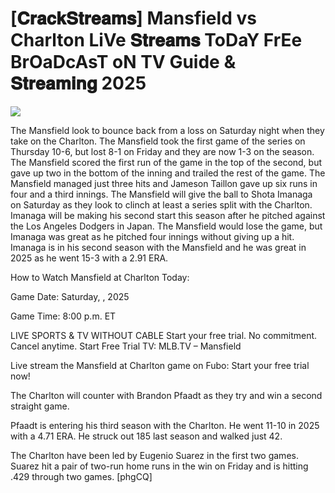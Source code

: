 #  [𝐂𝐫𝐚𝐜𝐤𝐒𝐭𝐫𝐞𝐚𝐦𝐬] Mansfield vs Charlton LiVe 𝐒𝐭𝐫𝐞𝐚𝐦𝐬 ToDaY FrEe BrOaDcAsT oN TV Guide & 𝐒𝐭𝐫𝐞𝐚𝐦𝐢𝐧𝐠  2025  
  
  
[![](https://i.imgur.com/qSNzIqt.png)](https://movie.rssnews.media/hmhgzUXaj.php)  
  
The Mansfield look to bounce back from a loss on Saturday night when they take on the Charlton. The Mansfield took the first game of the series on Thursday 10-6, but lost 8-1 on Friday and they are now 1-3 on the season. The Mansfield scored the first run of the game in the top of the second, but gave up two in the bottom of the inning and trailed the rest of the game. The Mansfield managed just three hits and Jameson Taillon gave up six runs in four and a third innings. The Mansfield will give the ball to Shota Imanaga on Saturday as they look to clinch at least a series split with the Charlton. Imanaga will be making his second start this season after he pitched against the Los Angeles Dodgers in Japan. The Mansfield would lose the game, but Imanaga was great as he pitched four innings without giving up a hit. Imanaga is in his second season with the Mansfield and he was great in 2025 as he went 15-3 with a 2.91 ERA.

How to Watch Mansfield at Charlton Today:

Game Date: Saturday, , 2025

Game Time: 8:00 p.m. ET

LIVE SPORTS & TV WITHOUT CABLE
Start your free trial. No commitment. Cancel anytime.
Start Free Trial
TV: MLB.TV – Mansfield

Live stream the Mansfield at Charlton game on Fubo: Start your free trial now!

The Charlton will counter with Brandon Pfaadt as they try and win a second straight game.

Pfaadt is entering his third season with the Charlton. He went 11-10 in 2025 with a 4.71 ERA. He struck out 185 last season and walked just 42.

The Charlton have been led by Eugenio Suarez in the first two games. Suarez hit a pair of two-run home runs in the win on Friday and is hitting .429 through two games. [phgCQ]